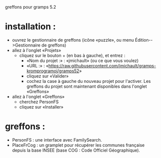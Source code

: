 
greffons pour gramps 5.2

# installation :
* ouvrez le gestionnaire de greffons (icône «puzzle», ou menu Édition-->Gestionnaire de greffons)
* allez à l'onglet «Projets»
  * cliquez sur le bouton + (en bas à gauche), et entrez :
    * «Nom du projet :» : «jmichault» (ou ce que vous voulez)
    * «URL :» : «<https://raw.githubusercontent.com/jmichault/gramps-kromprogramoj/gramps52>»
    * cliquez sur «Valider»
    * cochez la case à gauche du nouveau projet pour l'activer.
      Les greffons du projet sont maintenant disponibles dans l'onglet «Greffons»
* allez à l'onglet «Greffons»
  * cherchez PersonFS
  * cliquez sur «Installer»

# greffons :
  * PersonFS : une interface avec FamilySearch.
  * PlaceFrCog : un gramplet pour récupérer les communes française depuis la base INSEE (base COG : Code Officiel Géographique).
